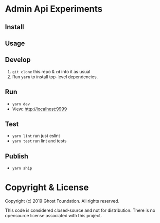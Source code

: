 # Admin Api Experiments

## Install


## Usage


## Develop

1. `git clone` this repo & `cd` into it as usual
2. Run `yarn` to install top-level dependencies.


## Run

- `yarn dev`
- View: [http://localhost:9999](http://localhost:9999)


## Test

- `yarn lint` run just eslint
- `yarn test` run lint and tests


## Publish

- `yarn ship`


# Copyright & License

Copyright (c) 2019 Ghost Foundation. All rights reserved.

This code is considered closed-source and not for distribution. There is no opensource license associated with this project.
